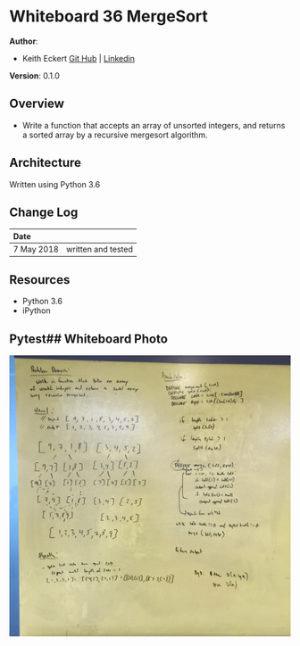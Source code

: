 # Whiteboard 36 MergeSort

**Author**: 
- Keith Eckert [Git Hub](https://github.com/keitheck) | [Linkedin](www.linkedin.com/in/keith-eckert)

**Version**: 0.1.0

## Overview
- Write a function that accepts an array of unsorted integers, and returns a sorted array by a recursive mergesort algorithm.

## Architecture
Written using Python 3.6

## Change Log
| Date | |
|:--|:--|
| 7 May 2018 | written and tested|

## Resources
- Python 3.6
- iPython

## Pytest## Whiteboard Photo
![whiteboard](assets/lab36sorting.jpg)

